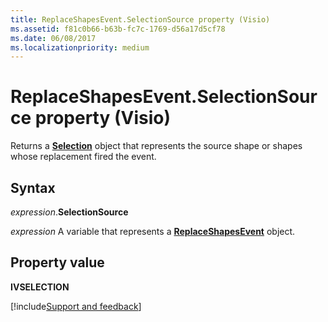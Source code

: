 ```yaml
---
title: ReplaceShapesEvent.SelectionSource property (Visio)
ms.assetid: f81c0b66-b63b-fc7c-1769-d56a17d5cf78
ms.date: 06/08/2017
ms.localizationpriority: medium
---
```



# ReplaceShapesEvent.SelectionSource property (Visio)

Returns a **[Selection](Visio.Selection.md)** object that represents the source shape or shapes whose replacement fired the event.


## Syntax

_expression_.**SelectionSource**

_expression_ A variable that represents a **[ReplaceShapesEvent](Visio.ReplaceShapesEvent.md)** object.


## Property value

**IVSELECTION**



[!include[Support and feedback](~/includes/feedback-boilerplate.md)]